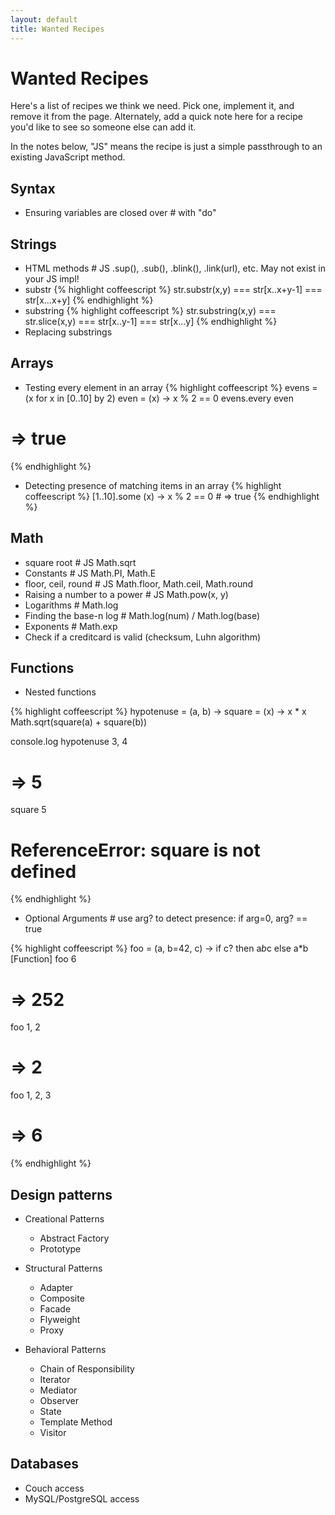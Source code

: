 ```yaml
---
layout: default
title: Wanted Recipes
---
```

# Wanted Recipes

Here's a list of recipes we think we need. Pick one, implement it, and remove it from the page. Alternately, add a quick note here for a recipe you'd like to see so someone else can add it.

In the notes below, "JS" means the recipe is just a simple passthrough to an existing JavaScript method.

## Syntax

* Ensuring variables are closed over # with "do"

## Strings

* HTML methods # JS .sup(), .sub(), .blink(), .link(url), etc. May not exist in your JS impl!
* substr
{% highlight coffeescript %}
str.substr(x,y)  === str[x..x+y-1] === str[x...x+y]
{% endhighlight %}
* substring
{% highlight coffeescript %}
str.substring(x,y) === str.slice(x,y)  === str[x..y-1] === str[x...y]
{% endhighlight %}
* Replacing substrings

## Arrays

* Testing every element in an array
{% highlight coffeescript %}
evens = (x for x in [0..10] by 2)
even = (x) -> x % 2 == 0
evens.every even
# => true
{% endhighlight %}
* Detecting presence of matching items in an array
{% highlight coffeescript %}
[1..10].some (x) -> x % 2 == 0 # => true
{% endhighlight %}

## Math

* square root # JS Math.sqrt
* Constants # JS Math.PI, Math.E
* floor, ceil, round # JS Math.floor, Math.ceil, Math.round
* Raising a number to a power # JS Math.pow(x, y)
* Logarithms # Math.log
* Finding the base-n log # Math.log(num) / Math.log(base)
* Exponents # Math.exp
* Check if a creditcard is valid (checksum, Luhn algorithm)

## Functions

* Nested functions

{% highlight coffeescript %}
hypotenuse = (a, b) ->
  square = (x) -> x * x
  Math.sqrt(square(a) + square(b))

console.log hypotenuse 3, 4
# => 5

square 5
# ReferenceError: square is not defined
{% endhighlight %}

* Optional Arguments # use arg? to detect presence: if arg=0, arg? == true

{% highlight coffeescript %}
foo = (a, b=42, c) -> if c? then a*b*c else a*b
[Function]
foo 6
# => 252
foo 1, 2
# => 2
foo 1, 2, 3
# => 6
{% endhighlight %}

## Design patterns

* Creational Patterns
  * Abstract Factory
  * Prototype

* Structural Patterns
  * Adapter
  * Composite
  * Facade
  * Flyweight
  * Proxy

* Behavioral Patterns
  * Chain of Responsibility
  * Iterator
  * Mediator
  * Observer
  * State
  * Template Method
  * Visitor

## Databases

* Couch access
* MySQL/PostgreSQL access
